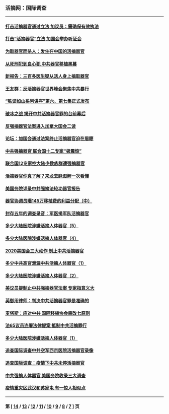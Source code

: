 ### 活摘网：国际调查
---
#### [打击活摘器官通过立法 加议员：需确保有效执法](../../pages/nf5947/n13886356.md?01190430) 
#### [打击“活摘器官”立法 加国会举办听证会](../../pages/nf5947/n13869362.md?01190430) 
#### [为取器官而杀人：发生在中国的活摘器官](../../pages/nf5947/n13794731.md?01190430) 
#### [从死刑犯到良心犯 中共器官移植黑幕](../../pages/nf5947/n13764669.md?01190430) 
#### [新报告：三百多医生疑从活人身上摘取器官](../../pages/nf5947/n13703044.md?01190430) 
#### [王友群：反活摘器官世界峰会聚焦中共暴行](../../pages/nf5947/n13250738.md?01190430) 
#### [“铁证如山系列讲座”第六、第七集正式发布](../../pages/nf5947/n13106287.md?01190430) 
#### [破冰之战 揭开中共活摘器官罪的台前幕后](../../pages/nf5947/n13082457.md?01190430) 
#### [反强摘器官法案进入加拿大国会二读](../../pages/nf5947/n13033450.md?01190430) 
#### [论坛：加国会通过法案终止活摘器官迫在眉睫](../../pages/nf5947/n13029839.md?01190430) 
#### [中共强摘器官 联合国十二专家“极震惊”](../../pages/nf5947/n13024313.md?01190430) 
#### [联合国12专家控大陆少数族群遭强摘器官](../../pages/nf5947/n13023877.md?01190430) 
#### [活摘器官你真了解？来龙去脉图解一次看懂](../../pages/nf5947/n13013820.md?01190430) 
#### [美国务院详录中共强摘法轮功器官报告](../../pages/nf5947/n12944519.md?01190430) 
#### [器官协调员曝145万移植费的利益分配（中）](../../pages/nf5947/n12894547.md?01190430) 
#### [封存五年的调查录音：军医揭军队活摘器官](../../pages/nf5947/n12798692.md?01190430) 
#### [多少大陆医院涉嫌活摘人体器官（5）](../../pages/nf5947/n12768383.md?01190430) 
#### [多少大陆医院涉嫌活摘人体器官（4）](../../pages/nf5947/n12664434.md?01190430) 
#### [2020美国会三大动作 制止中共活摘器官](../../pages/nf5947/n12682004.md?01190430) 
#### [多少中共高官泄漏中共活摘人体器官（1）](../../pages/nf5947/n12671234.md?01190430) 
#### [多少大陆医院涉嫌活摘人体器官（2）](../../pages/nf5947/n12655589.md?01190430) 
#### [美议员提制止中共强摘器官法案 专家指意义大](../../pages/nf5947/n12630561.md?01190430) 
#### [英御用律师：判决中共活摘器官罪是准确的](../../pages/nf5947/n12580740.md?01190430) 
#### [麦塔斯：应对中共 国际移植协会需改七原则](../../pages/nf5947/n12514711.md?01190430) 
#### [法65议员连署法律提案 抵制中共活摘罪行](../../pages/nf5947/n12437047.md?01190430) 
#### [多少大陆医院涉嫌活摘人体器官（1）](../../pages/nf5947/n12414284.md?01190430) 
#### [追查国际调查中共空军西京医院活摘器官录像](../../pages/nf5947/n12348837.md?01190430) 
#### [追查国际调查：疫情下中共未停活摘器官](../../pages/nf5947/n12273415.md?01190430) 
#### [中共强摘人体器官 美国务院收录三大调查](../../pages/nf5947/n12181488.md?01190430) 
#### [疫情重灾区武汉和苏家屯 有一惊人相似点](../../pages/nf5947/n12150824.md?01190430) 

---
#### 第 [ [14](./14.md?01190430) / [13](./13.md?01190430) / [12](./12.md?01190430) / [11](./11.md?01190430) / [10](./10.md?01190430) / [9](./9.md?01190430) / [8](./8.md?01190430) / [7](./7.md?01190430) ] 页
